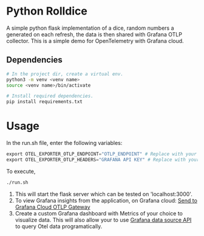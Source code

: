 # Python Rolldice

A simple python flask implementation of a dice, random numbers a generated on each refresh, the data is then shared with Grafana OTLP collector. This is a simple demo for OpenTelemetry with Grafana cloud.


## Dependencies
```bash
# In the project dir, create a virtual env.
python3 -m venv <venv name>
source <venv name>/bin/activate

# Install required dependencies.
pip install requirements.txt
```

# Usage
In the run.sh file, enter the following variables:
```python
export OTEL_EXPORTER_OTLP_ENDPOINT="OTLP_ENDPOINT" # Replace with your Grafana Cloud OTLP endpoint
export OTEL_EXPORTER_OTLP_HEADERS="GRAFANA API KEY" # Replace with your Grafana Cloud API key, Format: Basic%20API_KEY
```

To execute, 
```bash
./run.sh
```

1. This will start the flask server which can be tested on 'localhost:3000'.
2. To view Grafana insights from the application, on Grafana cloud:
[Send to Grafana Cloud OTLP Gateway](https://grafana.com/docs/grafana-cloud/monitor-applications/application-observability/otlp-gateway/)
3. Create a custom Grafana dashboard with Metrics of your choice to visualize data. This will also allow your to use [Grafana data source API](https://grafana.com/docs/grafana/latest/developers/http_api/data_source/) to query Otel data programatically. 
